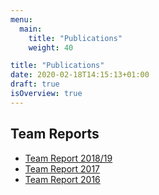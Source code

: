 ```yaml
---
menu:
  main:
    title: "Publications"
    weight: 40

title: "Publications"
date: 2020-02-18T14:15:13+01:00
draft: true
isOverview: true
---
```

## Team Reports
- [Team Report 2018/19](team-reports/team-report-2018/StatusReport2018_19.pdf)
- [Team Report 2017](team-reports/team-report-2017/StatusReport2017.pdf)
- [Team Report 2016](team-reports/team-report-2016/StatusReport2016.pdf)
